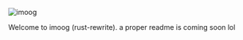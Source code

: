 ![imoog](https://github.com/justanotherbyte/imoog/blob/rust-rewrite/.github/assets/imoog.svg)

Welcome to imoog (rust-rewrite). a proper readme is coming soon lol